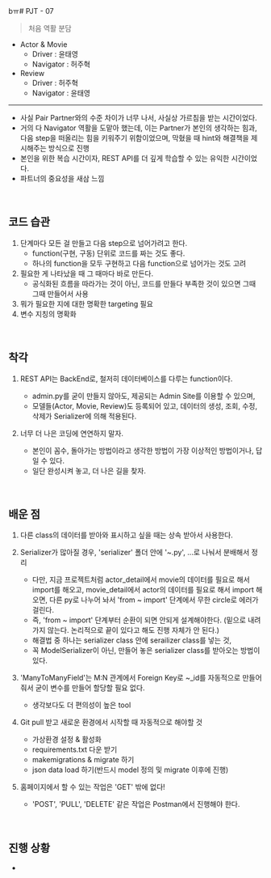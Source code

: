 bㅠ# PJT - 07

> 처음 역활 분담
- Actor & Movie
  - Driver : 윤태영
  - Navigator : 허주혁
- Review
  - Driver : 허주혁
  - Navigator : 윤태영

---

- 사실 Pair Partner와의 수준 차이가 너무 나서, 사실상 가르침을 받는 시간이었다.
- 거의 다 Navigator 역활을 도맡아 했는데, 이는 Partner가 본인의 생각하는 힘과, 다음 step을 떠올리는 힘을 키워주기 위함이었으며, 막혔을 때 hint와 해결책을 제시해주는 방식으로 진행
- 본인을 위한 복습 시간이자, REST API를 더 깊게 학습할 수 있는 유익한 시간이었다.
- 파트너의 중요성을 새삼 느낌

</br>

## 코드 습관
1. 단계마다 모든 걸 만들고 다음 step으로 넘어가려고 한다.
   - function(구현, 구동) 단위로 코드를 짜는 것도 좋다.
   - 하나의 function을 모두 구현하고 다음 function으로 넘어가는 것도 고려
2. 필요한 게 나타났을 때 그 때마다 바로 만든다.
   - 공식화된 흐름을 따라가는 것이 아닌, 코드를 만들다 부족한 것이 있으면 그때 그때 만들어서 사용
3. 뭐가 필요한 지에 대한 명확한 targeting 필요
4. 변수 지칭의 명확화

</br>

## 착각
1. REST API는 BackEnd로, 철저히 데이터베이스를 다루는 function이다.
   - admin.py를 굳이 만들지 않아도, 제공되는 Admin Site를 이용할 수 있으며, 
   - 모델들(Actor, Movie, Review)도 등록되어 있고, 데이터의 생성, 조회, 수정, 삭제가 Serializer에 의해 적용된다.

2. 너무 더 나은 코딩에 연연하지 말자. 
   - 본인이 꼼수, 돌아가는 방법이라고 생각한 방법이 가장 이상적인 방법이거나, 답일 수 있다.
   - 일단 완성시켜 놓고, 더 나은 길을 찾자.

</br>

## 배운 점
1. 다른 class의 데이터를 받아와 표시하고 싶을 때는 상속 받아서 사용한다.
  
2. Serializer가 많아질 경우, 'serializer' 폴더 안에 '~.py', ...로 나눠서 분배해서 정리
   - 다만, 지금 프로젝트처럼 actor_detail에서 movie의 데이터를 필요로 해서 import를 해오고, movie_detail에서 actor의 데이터를 필요로 해서 import 해오면, 다른 py로 나누어 놔서 'from ~ import' 단계에서 무한 circle로 에러가 걸린다.
   - 즉, 'from ~ import' 단계부터 순환이 되면 안되게 설계해야한다. (밑으로 내려가지 않는다. 논리적으로 끝이 있다고 해도 진행 자체가 안 된다.)
   - 해결법 중 하나는 serializer class 안에 serailizer class를 넣는 것, 
   - 꼭 ModelSerializer이 아닌, 만들어 놓은 serializer class를 받아오는 방법이 있다.

3. 'ManyToManyField'는 M:N 관계에서 Foreign Key로 ~_id를 자동적으로 만들어줘서 굳이 변수를 만들어 할당할 필요 없다.
   - 생각보다도 더 편의성이 높은 tool

4. Git pull 받고 새로운 환경에서 시작할 때 자동적으로 해야할 것
   - 가상환경 설정 & 활성화
   - requirements.txt 다운 받기
   - makemigrations & migrate 하기
   - json data load 하기(반드시 model 정의 및 migrate 이후에 진행)

5. 홈페이지에서 할 수 있는 작업은 'GET' 밖에 없다!
   - 'POST', 'PULL', 'DELETE' 같은 작업은 Postman에서 진행해야 한다.

</br>

## 진행 상황
- 
